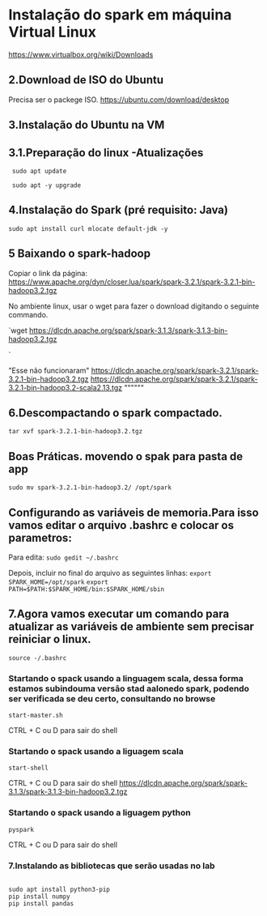 
# Instalação do spark em máquina Virtual Linux



https://www.virtualbox.org/wiki/Downloads

## 2.Download de ISO do Ubuntu
Precisa ser o packege ISO.
https://ubuntu.com/download/desktop


## 3.Instalação do Ubuntu na VM

## 3.1.Preparação do linux -Atualizações

<code> sudo apt update </code>

<code> sudo apt -y upgrade </code>

## 4.Instalação do Spark (pré requisito: Java)

`sudo apt install curl mlocate default-jdk -y`

## 5 Baixando o spark-hadoop
Copiar o link da página:  https://www.apache.org/dyn/closer.lua/spark/spark-3.2.1/spark-3.2.1-bin-hadoop3.2.tgz

No ambiente linux, usar o wget para fazer o download digitando o seguinte commando. 

`wget  https://dlcdn.apache.org/spark/spark-3.1.3/spark-3.1.3-bin-hadoop3.2.tgz

 ` 

"Esse não funcionaram"
https://dlcdn.apache.org/spark/spark-3.2.1/spark-3.2.1-bin-hadoop3.2.tgz
https://dlcdn.apache.org/spark/spark-3.2.1/spark-3.2.1-bin-hadoop3.2-scala2.13.tgz
""""""

## 6.Descompactando o spark compactado.

`tar xvf spark-3.2.1-bin-hadoop3.2.tgz`

## Boas Práticas. movendo o spak para pasta de app
`sudo mv spark-3.2.1-bin-hadoop3.2/ /opt/spark`

## Configurando as variáveis de memoria.Para isso vamos editar o arquivo .bashrc e colocar os parametros:

Para edita:
`sudo gedit ~/.bashrc`

Depois, incluir no final do arquivo as seguintes linhas:
`export SPARK_HOME=/opt/spark`
`export PATH=$PATH:$SPARK_HOME/bin:$SPARK_HOME/sbin`

## 7.Agora vamos executar um comando para atualizar as variáveis de ambiente sem precisar reiniciar o linux.

`source -/.bashrc`

### Startando o spack usando a linguagem scala, dessa forma estamos subindouma versão stad aalonedo spark, podendo ser verificada se deu certo, consultando no browse  

`start-master.sh`

CTRL + C ou D  para sair do shell

### Startando o spack usando a liguagem scala
`start-shell`

CTRL + C ou D  para sair do shell
https://dlcdn.apache.org/spark/spark-3.1.3/spark-3.1.3-bin-hadoop3.2.tgz


### Startando o spack usando a liguagem python
<code>pyspark </code>

CTRL + C ou D  para sair do shell

### 7.Instalando as bibliotecas que serão usadas no lab
<code>
sudo apt install python3-pip </code>

<code>
pip install numpy </code>
<code>
pip install pandas </code>